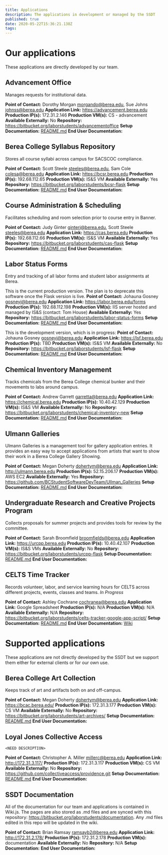 ```yaml
---
title: Applications
description: The applications in development or managed by the SSDT
published: true
date: 2020-05-22T15:36:21.138Z
tags: 
---
```


# Our applications
These applications are directly developed by our team.

## Advancement Office
Manages requests for institutional data.

**Point of Contact:** Dorothy Morgan <morgando@berea.edu>, Sue Johns <johnss@berea.edu>
**Application Link:** https://advancement.berea.edu
**Production IP(s):** 172.31.2.146
**Production VM(s):** CS - advancement
**Available Externally:** No
**Repository:** https://bitbucket.org/laborstudents/advancementoffice
**Setup Documentation:** [README.md](https://bitbucket.org/laborstudents/advancementoffice/src/development/README.md)
**End User Documentation:**

## Berea College Syllabus Repository
Stores all course syllabi across campus for SACSCOC compliance.

**Point of Contact:** Scott Steele <steeles@berea.edu>, Sam Cole <colesa@berea.edu>
**Application Link:** https://bcsr.berea.edu
**Production IP(s):** 192.68.112.65
**Production VM(s):** IS&S VM
**Available Externally:** Yes
**Repository:** https://bitbucket.org/laborstudents/bcsr-flask
**Setup Documentation:** [README.md](https://bitbucket.org/laborstudents/bcsr-flask/src/master/README.md)
**End User Documentation:**

## Course Administration & Scheduling
Facilitates scheduling and room selection prior to course entry in Banner.

**Point of Contact:** Judy Ginter <ginterj@berea.edu>, Scott Steele <steeles@berea.edu>
**Application Link:** https://cas.berea.edu
**Production IP(s):** 192.68.112.66
**Production VM(s):** IS&S VM
**Available Externally:** Yes
**Repository:** https://bitbucket.org/laborstudents/cas-flask
**Setup Documentation:** [README.md](https://bitbucket.org/laborstudents/cas-flask/src/development/README.md)
**End User Documentation:**

## Labor Status Forms
Entry and tracking of all labor forms and student labor assignments at Berea.

This is the current production version. The plan is to deprecate this software once the Flask version is live.
**Point of Contact:** Johauna Gosney <gosneyj@berea.edu>
**Application Link:** https://labor.berea.edu/forms
**Production IP(s):** 192.68.112.198
**Production VM(s):** IIS server hosted and managed by IS&S (contact: Tom House)
**Available Externally:** Yes
**Repository:** https://bitbucket.org/laborstudents/labor-status-forms
**Setup Documentation:** [README.md](https://bitbucket.org/laborstudents/labor-status-forms/src/master/README.md)
**End User Documentation:**

This is the development version, which is in progress:
**Point of Contact:** Johauna Gosney <gosneyj@berea.edu>
**Application Link:** https://lsf.berea.edu
**Production IP(s):** TBD
**Production VM(s):** IS&S VM
**Available Externally:** No
**Repository:** https://bitbucket.org/laborstudents/lsf-flask
**Setup Documentation:** [README.md](https://bitbucket.org/laborstudents/lsf-flask/src/development/README.md)
**End User Documentation:**

## Chemical Inventory Management
Tracks chemicals from the Berea College chemical bunker and their movements to labs around campus.

**Point of Contact:** Andrew Garrett <garretta@berea.edu>
**Application Link:** https://chemical.berea.edu
**Production IP(s):** 10.40.42.129
**Production VM(s):** IS&S VM
**Available Externally:** No
**Repository:** https://bitbucket.org/laborstudents/chemical-inventory-new
**Setup Documentation:** [README.md](https://bitbucket.org/laborstudents/chemical-inventory-new/src/master/README.md)
**End User Documentation:**


## Ulmann Galleries
Ulmann Galleries is a management tool for gallery application entries. It provides an easy way to accept applications from artists that want to show their work in a Berea College Gallery Showing.

**Point of Contact:** Megan Doherty <dohertym@berea.edu>
**Application Link:** http://ulmann.berea.edu
**Production IP(s):** 52.15.206.17
**Production VM(s):** AWS EC2
**Available Externally:** Yes
**Repository:** https://github.com/BCStudentSoftwareDevTeam/Ullman_Galleries
**Setup Documentation:** [README.md](https://github.com/BCStudentSoftwareDevTeam/Ullman_Galleries/blob/development/README.md)
**End User Documentation:**


## Undergraduate Research and Creative Projects Program
Collects proposals for summer projects and provides tools for review by the committee.

**Point of Contact:** Sarah Broomfield <broomfields@berea.edu>
**Application Link:** https://urcpp.berea.edu
**Production IP(s):** 10.40.42.107
**Production VM(s):** IS&S VMs
**Available Externally:** No
**Repository:** https://bitbucket.org/laborstudents/urcpp-flask
**Setup Documentation:** [README.md](https://bitbucket.org/laborstudents/urcpp-flask/src/development/README.md)
**End User Documentation:**



## CELTS Time Tracker
Records volunteer, labor, and service learning hours for CELTS across different projects, events, classes and teams. *In Progress*

**Point of Contact:** Ashley Cochrane <cochranea@berea.edu>
**Application Link:** Google Spreadsheet
**Production IP(s):** N/A
**Production VM(s):** N/A
**Available Externally:** N/A
**Repository:** https://bitbucket.org/laborstudents/celts-tracker-google-app-script/
**Setup Documentation:** [README.md](https://bitbucket.org/laborstudents/celts-tracker-google-app-script/src/master/README.md)
**End User Documentation:** [Wiki](celts)

# Supported applications
These applications are not directly developed by the SSDT but we support them either for external clients or for our own use.

## Berea College Art Collection
Keeps track of art and artifacts both on and off-campus.

**Point of Contact:** Megan Doherty <dohertym@berea.edu>
**Application Link:** https://bcac.berea.edu/
**Production IP(s):** 172.31.3.177
**Production VM(s):** CS VM
**Available Externally:** No
**Repository:** https://bitbucket.org/laborstudents/art-archives/
**Setup Documentation:** [README.md](https://bitbucket.org/laborstudents/art-archives/src/master/README.md)
**End User Documentation:**

## Loyal Jones Collective Access
`<NEED DESCRIPTION>`

**Point of Contact:** Christopher A. Miller <millerc@berea.edu>
**Application Link:** http://172.31.3.117/
**Production IP(s):** 172.31.3.117
**Production VM(s):** CS VM
**Available Externally:** No
**Repository:** https://github.com/collectiveaccess/providence.git
**Setup Documentation:** [README.md](https://github.com/collectiveaccess/providence/blob/master/README.md)
**End User Documentation:**

## SSDT Documentation
All of the documentation for our team and applications is contained in Wiki.js. The pages are also stored as .md files and are synced with this repository: https://bitbucket.org/laborstudents/documentation. Any .md files edited in this repo will be updated in the wiki.

**Point of Contact:** Brian Ramsay <ramsayb2@berea.edu>
**Application Link:** http://172.31.2.178/
**Production IP(s):** 172.31.2.178
**Production VM(s):** documentation
**Available Externally:** No
**Repository:** N/A
**Setup Documentation:** 
**End User Documentation:**
